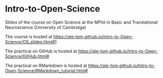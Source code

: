 # Intro-to-Open-Science
Slides of the course on Open Science at the MPhil in Basic and Translational Neuroscience (University of Cambridge)

The course is hosted at https://ale-tom.github.io/Intro-to-Open-Science/OS_slides.html#1

The practical on GitHub is hosted at https://ale-tom.github.io/Intro-to-Open-Science/GitHub.html#

The practical on RMarkdown is hosted at https://ale-tom.github.io/Intro-to-Open-Science/RMarkdown_tutorial.html#
